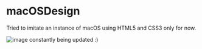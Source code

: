 # macOSDesign
Tried to imitate an instance of macOS using HTML5 and CSS3 only for now.



![image](https://user-images.githubusercontent.com/93031750/140638722-c2b8fc3d-7aa8-4e87-849e-159e771f9263.png)
constantly being updated :)